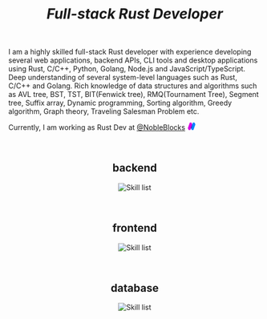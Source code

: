 <h1 align="center"><i>Full-stack Rust Developer</i></h1>
<br>
<p>I am a highly skilled full-stack Rust developer with experience developing several web applications, backend APIs, CLI tools and desktop applications using Rust, C/C++, Python, Golang, Node.js and JavaScript/TypeScript. Deep understanding of several system-level languages such as Rust, C/C++ and Golang. Rich knowledge of data structures and algorithms such as AVL tree, BST, TST, BIT(Fenwick tree), RMQ(Tournament Tree), Segment tree, Suffix array, Dynamic programming, Sorting algorithm, Greedy algorithm, Graph theory, Traveling Salesman Problem etc.</p>
<p>Currently, I am working as Rust Dev at <a href="https://nobleblocks.com">@NobleBlocks</a><img src="./assets/nobleblocks.png" width="15" height="15" style="padding-left:5px"></p>

<br>
<h2 align="center">backend</h4>
<p align="center">
  <picture>
    <img alt="Skill list" src="https://skillicons.dev/icons?i=rust,rocket,c,cpp,golang,python,nodejs">
  </picture>
</p>
<br>
<h2 align="center">frontend</h4>
<p align="center">
  <picture>
    <img alt="Skill list" src="https://skillicons.dev/icons?i=html,css,js,ts,react,next">
  </picture>
</p>
<br>
<h2 align="center">database</h4>
<p align="center">
  <picture>
    <img alt="Skill list" src="https://skillicons.dev/icons?i=mysql,postgresql,sqlite,mongodb,redis">
  </picture>
</p>
